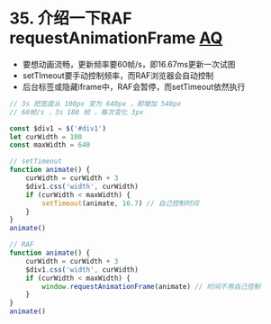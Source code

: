 # 35. 介绍一下RAF requestAnimationFrame  [AQ](./00-question.md)

- 要想动画流畅，更新频率要60帧/s，即16.67ms更新一次试图
- setTImeout要手动控制频率，而RAF浏览器会自动控制
- 后台标签或隐藏iframe中，RAF会暂停，而setTimeout依然执行

```javascript
// 3s 把宽度从 100px 变为 640px ，即增加 540px
// 60帧/s ，3s 180 帧 ，每次变化 3px

const $div1 = $('#div1')
let curWidth = 100
const maxWidth = 640

// setTimeout
function animate() {
    curWidth = curWidth + 3
    $div1.css('width', curWidth)
    if (curWidth < maxWidth) {
        setTimeout(animate, 16.7) // 自己控制时间
    }
}
animate()

// RAF
function animate() {
    curWidth = curWidth + 3
    $div1.css('width', curWidth)
    if (curWidth < maxWidth) {
        window.requestAnimationFrame(animate) // 时间不用自己控制
    }
}
animate()
```
